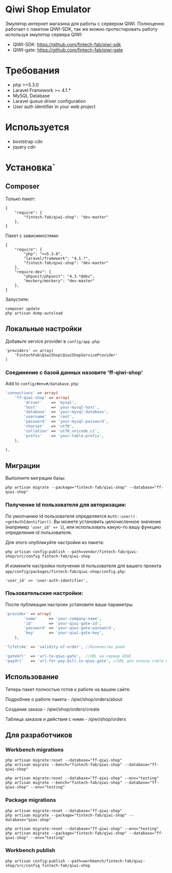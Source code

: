 Qiwi Shop Emulator
=========

Эмулятор интернет магазина для работы с сервером QIWI.
Полноценно работает с пакетом QIWI-SDK, так же можно протестировать работу используя эмулятор сервера QIWI:

- QIWI-SDK: https://github.com/fintech-fab/qiwi-sdk
- QIWI-gate: https://github.com/fintech-fab/qiwi-gate

# Требования

- php >=5.3.0
- Laravel Framework >= 4.1.*
- MySQL Database
- Laravel queue driver configuration
- User auth identifier in your web project

# Используется

- bootstrap cdn
- jquery cdn

# Установка`

## Composer

Только пакет:

    {
        "require": {
            "fintech-fab/qiwi-shop": "dev-master"
        },
    }

Пакет с зависимостями:

    {
        "require": {
	        "php": ">=5.3.0",
	        "laravel/framework": "4.1.*",
            "fintech-fab/qiwi-shop": "dev-master"
        },
	    "require-dev": {
		    "phpunit/phpunit": "4.3.*@dev",
		    "mockery/mockery": "dev-master"
	    },
    }

Запустите:

	composer update
	php artisan dump-autoload

## Локальные настройки

Добавьте service provider в `config/app.php`:

	'providers' => array(
		'FintechFab\QiwiShop\QiwiShopServiceProvider'
	)

### Соединение с базой данных назовите 'ff-qiwi-shop'

Add to `config/#env#/database.php`:

```PHP
'connections' => array(
	'ff-qiwi-shop' => array(
		'driver'    => 'mysql',
		'host'      => 'your-mysql-host',
		'database'  => 'your-mysql-database',
		'username'  => 'root',
		'password'  => 'your-mysql-password',
		'charset'   => 'utf8',
		'collation' => 'utf8_unicode_ci',
		'prefix'    => 'your-table-prefix',
	),

),
```

## Миграции

Выполните миграции базы:

	php artisan migrate --package="fintech-fab/qiwi-shop" --database="ff-qiwi-shop"

### Получение id пользователя для авторизации:

По умолчанию id пользователя определяется `Auth::user()->getAuthIdentifier()`.
Вы можете установить целочисленное значение (например `'user_id' => 1`), или использовать какую-то вашу функцию
определения id пользователя.

Для этого опубликуйте настройки из пакета:

	php artisan config:publish --path=vendor/fintech-fab/qiwi-shop/src/config fintech-fab/qiwi-shop

И измените настройки получения id пользователя для вашего проекта `app/config/packages/fintech-fab/qiwi-shop/config.php`:

	'user_id' => 'user-auth-identifier',

### Поьзовательские настройки:

После публикации настроек установите ваши параметры

```PHP
'provider' => array(
		'name'     => 'your-company-name',
		'id'       => 'your-qiwi-gate-id',
		'password' => 'your-qiwi-gate-password',
		'key'      => 'your-qiwi-gate-key',
	),

'lifetime' => 'validity-of-order', //Количество дней

'gateUrl'  => 'url-to-qiwi-gate',  //URL на сервер QIWI
'payUrl'   => 'url-for-pay-bill-in-qiwi-gate', //URL для оплаты счёта на сервере QIWI

```

## Использование

Теперь пакет полностью готов к работе на вашем сайте.

Подробнее о работе пакета - /qiwi/shop/orders/about

Создание заказа - /qiwi/shop/orders/create

Таблица заказов и действия с ними - /qiwi/shop/orders


## Для разработчиков

### Workbench migrations

	php artisan migrate:reset --database="ff-qiwi-shop"
	php artisan migrate --bench="fintech-fab/qiwi-shop" --database="ff-qiwi-shop"

	php artisan migrate:reset --database="ff-qiwi-shop" --env="testing"
	php artisan migrate --bench="fintech-fab/qiwi-shop" --database="ff-qiwi-shop" --env="testing"

### Package migrations

	php artisan migrate:reset --database="ff-qiwi-shop"
	php artisan migrate --package="fintech-fab/qiwi-shop" --database="qiwi-shop"

	php artisan migrate:reset --database="ff-qiwi-shop" --env="testing"
	php artisan migrate --package="fintech-fab/qiwi-shop" --database="ff-qiwi-shop" --env="testing"

### Workbench publish

	php artisan config:publish --path=workbench/fintech-fab/qiwi-shop/src/config fintech-fab/qiwi-shop


